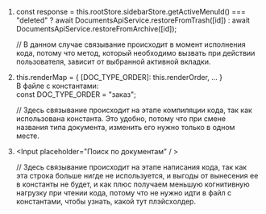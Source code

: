 

1. const response = this.rootStore.sidebarStore.getActiveMenuId() === "deleted"
          ? await DocumentsApiService.restoreFromTrash([id])
          : await DocumentsApiService.restoreFromArchive([id]);  


    // В данном случае связывание происходит в момент исполнения кода, потому что метод, 
     который необходимо вызвать при действии пользователя, зависит от выбранной активной вкладки.


2. this.renderMap = {
      [DOC_TYPE_ORDER]: this.renderOrder,
        ...
        }  
    В файле с константами:  
    const DOC_TYPE_ORDER = "заказ"; 


    // Здесь связывание происходит на этапе компиляции кода, так как использована константа. Это
    удобно, потому что при смене названия типа документа, изменить его нужно только в одном месте.


3. <Input placeholder="Поиск по документам" / >  


    // Здесь связывание происходит на этапе написания кода, так как эта строка больше нигде не используется,
    и выгоды от вынесения ее в константы не будет, и как плюс получаем меньшую когнитивную нагрузку при чтении кода, потому что 
    не нужно идти в файл с константами, чтобы узнать, какой тут плэйсхолдер.